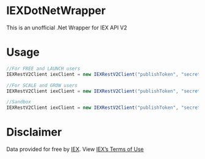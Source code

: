 # IEXDotNetWrapper

This is an unofficial .Net Wrapper for IEX API V2

# Usage
```c#
//For FREE and LAUNCH users
IEXRestV2Client iexClient = new IEXRestV2Client("publishToken", "secretToken", false, false); 

//For SCALE and GROW users
IEXRestV2Client iexClient = new IEXRestV2Client("publishToken", "secretToken", true, false); 

//Sandbox
IEXRestV2Client iexClient = new IEXRestV2Client("publishToken", "secretToken", false, true); 
```

# Disclaimer
Data provided for free by [IEX](https://iextrading.com/developer/). View [IEX’s Terms of Use](https://iextrading.com/api-exhibit-a/)